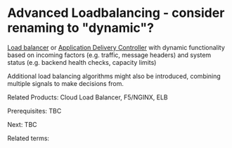 # Advanced Loadbalancing - consider renaming to "dynamic"?

[Load balancer](https://en.wikipedia.org/wiki/Load_balancing_(computing)) or [Application Delivery Controller](https://en.wikipedia.org/wiki/Application_delivery_controller) with dynamic functionality based on incoming factors (e.g. traffic, message headers) and system status (e.g. backend health checks, capacity limits)

Additional load balancing algorithms might also be introduced, combining multiple signals to make decisions from.

Related Products: Cloud Load Balancer, F5/NGINX, ELB

Prerequisites: TBC

Next: TBC

Related terms:
